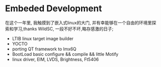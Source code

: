 # Embeded Development

在这个一年里, 我触摸到了嵌入式linux的大门, 并有幸能够在一个自由的环境里探索和学习,thanks WildSC, 一段不好不坏,略存感激的日子;

- LTIB linux target image builder
- YOCTO 
- porting QT framework to Imx6Q
- BootLoad basic configure && compile && little Motify
- linux driver, EIM, LVDS, Brightness, Ft5406

